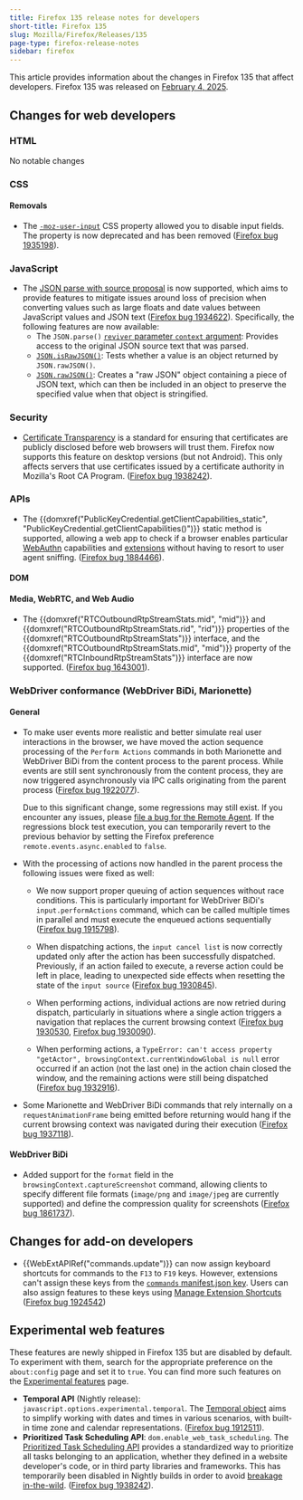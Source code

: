 ```yaml
---
title: Firefox 135 release notes for developers
short-title: Firefox 135
slug: Mozilla/Firefox/Releases/135
page-type: firefox-release-notes
sidebar: firefox
---
```


This article provides information about the changes in Firefox 135 that affect developers. Firefox 135 was released on [February 4, 2025](https://whattrainisitnow.com/release/?version=135).

## Changes for web developers

### HTML

No notable changes

### CSS

#### Removals

- The [`-moz-user-input`](/en-US/docs/Web/CSS/Reference/Vendor_prefixed/Mozilla/-moz-user-input) CSS property allowed you to disable input fields. The property is now deprecated and has been removed ([Firefox bug 1935198](https://bugzil.la/1935198)).

### JavaScript

- The [JSON parse with source proposal](https://github.com/tc39/proposal-json-parse-with-source) is now supported, which aims to provide features to mitigate issues around loss of precision when converting values such as large floats and date values between JavaScript values and JSON text ([Firefox bug 1934622](https://bugzil.la/1934622)). Specifically, the following features are now available:
  - The `JSON.parse()` [`reviver` parameter `context` argument](/en-US/docs/Web/JavaScript/Reference/Global_Objects/JSON/parse#the_reviver_parameter): Provides access to the original JSON source text that was parsed.
  - [`JSON.isRawJSON()`](/en-US/docs/Web/JavaScript/Reference/Global_Objects/JSON/isRawJSON): Tests whether a value is an object returned by `JSON.rawJSON()`.
  - [`JSON.rawJSON()`](/en-US/docs/Web/JavaScript/Reference/Global_Objects/JSON/rawJSON): Creates a "raw JSON" object containing a piece of JSON text, which can then be included in an object to preserve the specified value when that object is stringified.

### Security

- [Certificate Transparency](/en-US/docs/Web/Security/Certificate_Transparency) is a standard for ensuring that certificates are publicly disclosed before web browsers will trust them. Firefox now supports this feature on desktop versions (but not Android).
  This only affects servers that use certificates issued by a certificate authority in Mozilla's Root CA Program.
  ([Firefox bug 1938242](https://bugzil.la/1938242)).

### APIs

- The {{domxref("PublicKeyCredential.getClientCapabilities_static", "PublicKeyCredential.getClientCapabilities()")}} static method is supported, allowing a web app to check if a browser enables particular [WebAuthn](/en-US/docs/Web/API/Web_Authentication_API) capabilities and [extensions](/en-US/docs/Web/API/Web_Authentication_API/WebAuthn_extensions) without having to resort to user agent sniffing.
  ([Firefox bug 1884466](https://bugzil.la/1884466)).

#### DOM

#### Media, WebRTC, and Web Audio

- The {{domxref("RTCOutboundRtpStreamStats.mid", "mid")}} and {{domxref("RTCOutboundRtpStreamStats.rid", "rid")}} properties of the {{domxref("RTCOutboundRtpStreamStats")}} interface, and the {{domxref("RTCOutboundRtpStreamStats.mid", "mid")}} property of the {{domxref("RTCInboundRtpStreamStats")}} interface are now supported. ([Firefox bug 1643001](https://bugzil.la/1643001)).

### WebDriver conformance (WebDriver BiDi, Marionette)

#### General

- To make user events more realistic and better simulate real user interactions in the browser, we have moved the action sequence processing of the `Perform Actions` commands in both Marionette and WebDriver BiDi from the content process to the parent process. While events are still sent synchronously from the content process, they are now triggered asynchronously via IPC calls originating from the parent process ([Firefox bug 1922077](https://bugzil.la/1922077)).

  Due to this significant change, some regressions may still exist. If you encounter any issues, please [file a bug for the Remote Agent](https://bugzilla.mozilla.org/enter_bug.cgi?product=Remote%20Protocol&component=Remote%20Agent). If the regressions block test execution, you can temporarily revert to the previous behavior by setting the Firefox preference `remote.events.async.enabled` to `false`.

- With the processing of actions now handled in the parent process the following issues were fixed as well:
  - We now support proper queuing of action sequences without race conditions. This is particularly important for WebDriver BiDi's `input.performActions` command, which can be called multiple times in parallel and must execute the enqueued actions sequentially ([Firefox bug 1915798](https://bugzil.la/1915798)).

  - When dispatching actions, the `input cancel list` is now correctly updated only after the action has been successfully dispatched. Previously, if an action failed to execute, a reverse action could be left in place, leading to unexpected side effects when resetting the state of the `input source` ([Firefox bug 1930845](https://bugzil.la/1930845)).

  - When performing actions, individual actions are now retried during dispatch, particularly in situations where a single action triggers a navigation that replaces the current browsing context ([Firefox bug 1930530](https://bugzil.la/1930530), [Firefox bug 1930090](https://bugzil.la/1930090)).

  - When performing actions, a `TypeError: can't access property "getActor", browsingContext.currentWindowGlobal is null` error occurred if an action (not the last one) in the action chain closed the window, and the remaining actions were still being dispatched ([Firefox bug 1932916](https://bugzil.la/1932916)).

- Some Marionette and WebDriver BiDi commands that rely internally on a `requestAnimationFrame` being emitted before returning would hang if the current browsing context was navigated during their execution ([Firefox bug 1937118](https://bugzil.la/1937118)).

#### WebDriver BiDi

- Added support for the `format` field in the `browsingContext.captureScreenshot` command, allowing clients to specify different file formats (`image/png` and `image/jpeg` are currently supported) and define the compression quality for screenshots ([Firefox bug 1861737](https://bugzil.la/1861737)).

## Changes for add-on developers

- {{WebExtAPIRef("commands.update")}} can now assign keyboard shortcuts for commands to the `F13` to `F19` keys. However, extensions can't assign these keys from the [`commands` manifest.json key](/en-US/docs/Mozilla/Add-ons/WebExtensions/manifest.json/commands). Users can also assign features to these keys using [Manage Extension Shortcuts](https://support.mozilla.org/en-US/kb/manage-extension-shortcuts-firefox) ([Firefox bug 1924542](https://bugzil.la/1924542))

## Experimental web features

These features are newly shipped in Firefox 135 but are disabled by default. To experiment with them, search for the appropriate preference on the `about:config` page and set it to `true`. You can find more such features on the [Experimental features](/en-US/docs/Mozilla/Firefox/Experimental_features) page.

- **Temporal API** (Nightly release): <code>javascript.options.experimental.temporal</code>. The [Temporal object](/en-US/docs/Web/JavaScript/Reference/Global_Objects/Temporal) aims to simplify working with dates and times in various scenarios, with built-in time zone and calendar representations. ([Firefox bug 1912511](https://bugzil.la/1912511)).
- **Prioritized Task Scheduling API**: <code>dom.enable_web_task_scheduling</code>.
  The [Prioritized Task Scheduling API](/en-US/docs/Web/API/Prioritized_Task_Scheduling_API) provides a standardized way to prioritize all tasks belonging to an application, whether they defined in a website developer's code, or in third party libraries and frameworks.
  This has temporarily been disabled in Nightly builds in order to avoid [breakage in-the-wild](https://bugzil.la/1937232).
  ([Firefox bug 1938242](https://bugzil.la/1938242)).
